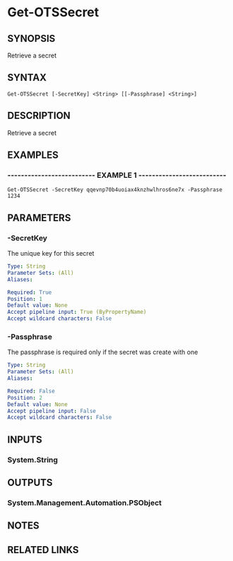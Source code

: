 # Get-OTSSecret

## SYNOPSIS
Retrieve a secret

## SYNTAX

```
Get-OTSSecret [-SecretKey] <String> [[-Passphrase] <String>]
```

## DESCRIPTION
Retrieve a secret

## EXAMPLES

### -------------------------- EXAMPLE 1 --------------------------
```
Get-OTSSecret -SecretKey qqevnp70b4uoiax4knzhwlhros6ne7x -Passphrase 1234
```

## PARAMETERS

### -SecretKey
The unique key for this secret

```yaml
Type: String
Parameter Sets: (All)
Aliases: 

Required: True
Position: 1
Default value: None
Accept pipeline input: True (ByPropertyName)
Accept wildcard characters: False
```

### -Passphrase
The passphrase is required only if the secret was create with one

```yaml
Type: String
Parameter Sets: (All)
Aliases: 

Required: False
Position: 2
Default value: None
Accept pipeline input: False
Accept wildcard characters: False
```

## INPUTS

### System.String

## OUTPUTS

### System.Management.Automation.PSObject

## NOTES

## RELATED LINKS

